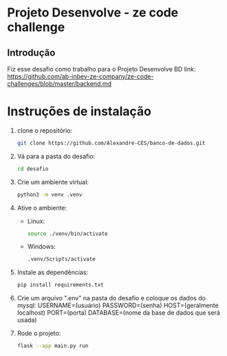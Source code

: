# Projeto Desenvolve - ze code challenge

## Introdução
Fiz esse desafio como trabalho para o Projeto Desenvolve BD
link: https://github.com/ab-inbev-ze-company/ze-code-challenges/blob/master/backend.md

# Instruções de instalação

1. clone o repositório:
    ```bash
    git clone https://github.com/Alexandre-CES/banco-de-dados.git

2. Vá para a pasta do desafio:
    ```bash
    cd desafio

3. Crie um ambiente virtual:
    ```bash
    python3 -m venv .venv

4. Ative o ambiente:
    * Linux:
        ```bash
        source ./venv/bin/activate
    * Windows:
        ```bash
        .venv/Scripts/activate

5. Instale as dependências:
    ```bash
    pip install requirements.txt

6. Crie um arquivo ".env" na pasta do desafio e coloque os dados do mysql:
    USERNAME=(usuário)
    PASSWORD=(senha)
    HOST=(geralmente localhost)
    PORT=(porta)
    DATABASE=(nome da base de dados que será usada)

7. Rode o projeto:
    ```bash
    flask --app main.py run

